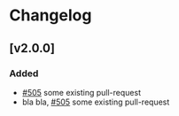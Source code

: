 # Changelog

## [v2.0.0]

### Added

- [#505] some existing pull-request
- bla bla, [#505] some existing pull-request

[#303]: https://github.com/dummy/dummy/pull/303
[#505]: https://github.com/dummy/dummy/pull/505